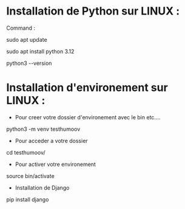 
# Installation de Python sur LINUX :

Command : 

sudo apt update

sudo apt install python 3.12

python3 --version

# Installation d'environement sur LINUX :
- Pour creer votre dossier d'environement avec le bin etc....

python3 -m venv testhumoov  

- Pour acceder a votre dossier

cd testhumoov/   

 - Pour activer votre environement 

source bin/activate  

- Installation de Django

pip install django  
